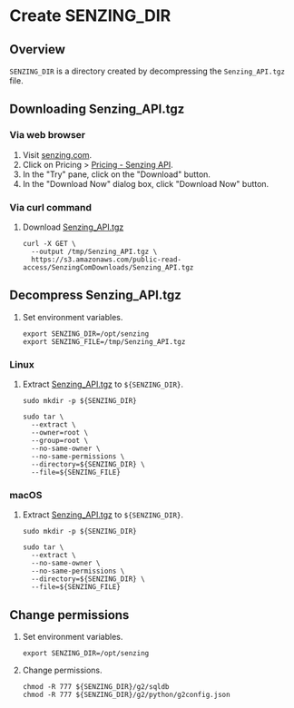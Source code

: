 # Create SENZING_DIR

## Overview

`SENZING_DIR` is a directory created by decompressing the `Senzing_API.tgz` file.

## Downloading Senzing_API.tgz

### Via web browser

1. Visit [senzing.com](https://senzing.com/).
1. Click on Pricing > [Pricing - Senzing API](https://senzing.com/pricing/pricing-senzing-api/).
1. In the "Try" pane, click on the "Download" button.
1. In the "Download Now" dialog box, click "Download Now" button.

### Via curl command

1. Download [Senzing_API.tgz](https://s3.amazonaws.com/public-read-access/SenzingComDownloads/Senzing_API.tgz)

    ```console
    curl -X GET \
      --output /tmp/Senzing_API.tgz \
      https://s3.amazonaws.com/public-read-access/SenzingComDownloads/Senzing_API.tgz
    ```

## Decompress Senzing_API.tgz

1. Set environment variables.

    ```console
    export SENZING_DIR=/opt/senzing
    export SENZING_FILE=/tmp/Senzing_API.tgz
    ```

### Linux

1. Extract [Senzing_API.tgz](https://s3.amazonaws.com/public-read-access/SenzingComDownloads/Senzing_API.tgz)
   to `${SENZING_DIR}`.

    ```console
    sudo mkdir -p ${SENZING_DIR}

    sudo tar \
      --extract \
      --owner=root \
      --group=root \
      --no-same-owner \
      --no-same-permissions \
      --directory=${SENZING_DIR} \
      --file=${SENZING_FILE}
    ```

### macOS

1. Extract [Senzing_API.tgz](https://s3.amazonaws.com/public-read-access/SenzingComDownloads/Senzing_API.tgz)
   to `${SENZING_DIR}`.

    ```console
    sudo mkdir -p ${SENZING_DIR}

    sudo tar \
      --extract \
      --no-same-owner \
      --no-same-permissions \
      --directory=${SENZING_DIR} \
      --file=${SENZING_FILE}
    ```

## Change permissions

1. Set environment variables.

    ```console
    export SENZING_DIR=/opt/senzing
    ```

1. Change permissions.

    ```console
    chmod -R 777 ${SENZING_DIR}/g2/sqldb
    chmod -R 777 ${SENZING_DIR}/g2/python/g2config.json
    ```
